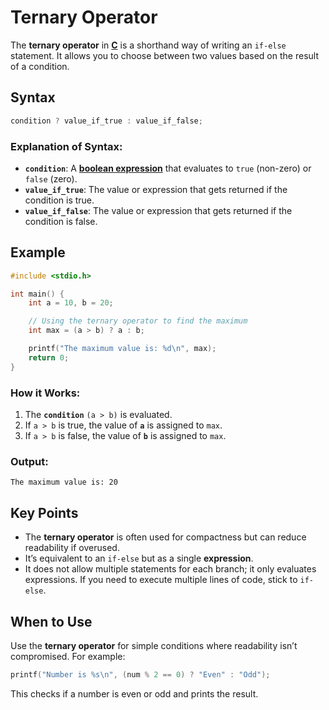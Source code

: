 # Ternary Operator

The **ternary operator** in [**C**](https://www.codecademy.com/resources/docs/c) is a shorthand way of writing an `if-else` statement. It allows you to choose between two values based on the result of a condition.

## Syntax

```c
condition ? value_if_true : value_if_false;
```

### Explanation of Syntax:

- **`condition`**: A [**boolean expression**](https://www.codecademy.com/resources/docs/general/data-types/boolean) that evaluates to `true` (non-zero) or `false` (zero).
- **`value_if_true`**: The value or expression that gets returned if the condition is true.
- **`value_if_false`**: The value or expression that gets returned if the condition is false.

## Example

```c
#include <stdio.h>

int main() {
    int a = 10, b = 20;

    // Using the ternary operator to find the maximum
    int max = (a > b) ? a : b;

    printf("The maximum value is: %d\n", max);
    return 0;
}
```

### How it Works:
1. The **`condition`** `(a > b)` is evaluated.
2. If `a > b` is true, the value of **`a`** is assigned to `max`.
3. If `a > b` is false, the value of **`b`** is assigned to `max`.

### Output:
```
The maximum value is: 20
```

## Key Points

- The **ternary operator** is often used for compactness but can reduce readability if overused.
- It’s equivalent to an `if-else` but as a single **expression**.
- It does not allow multiple statements for each branch; it only evaluates expressions. If you need to execute multiple lines of code, stick to `if-else`.

## When to Use

Use the **ternary operator** for simple conditions where readability isn’t compromised. For example:

```c
printf("Number is %s\n", (num % 2 == 0) ? "Even" : "Odd");
```

This checks if a number is even or odd and prints the result.
